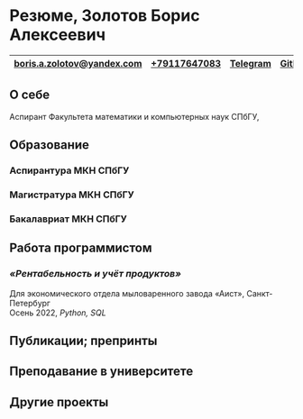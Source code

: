 Резюме, Золотов Борис Алексеевич
================================

| [boris.a.zolotov@yandex.com](mailto:boris.a.zolotov@yandex.com) | [+79117647083](tel:+79117647083) | [Telegram](https://t.me/boris_a_z) | [Github](https://github.com/boris-a-zolotov/) |
|---|---|---|---|

## О себе

Аспирант Факультета математики и компьютерных наук СПбГУ, 

## Образование

### Аспирантура МКН СПбГУ

### Магистратура МКН СПбГУ

### Бакалавриат МКН СПбГУ

## Работа программистом

### *«Рентабельность и учёт продуктов»*

Для экономического отдела мыловаренного завода «Аист», Санкт-Петербург   
Осень 2022, *Python, SQL*

## Публикации; препринты

## Преподавание в университете

## Другие проекты

